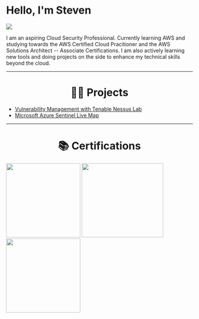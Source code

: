 # Hello, I'm Steven
<a href="https://www.linkedin.com/in/stevenbrown66"><img src="https://img.shields.io/badge/-LinkedIn-0072b1?&style=for-the-badge&logo=linkedin&logoColor=white" /></a>

I am an aspiring Cloud Security Professional. Currently learning AWS and studying towards the AWS Certified Cloud Pracitioner and the AWS Solutions Architect -- Associate Certifications. I am also actively learning new tools and doing projects on the side to enhance my technical skills beyond the cloud. 

---
<h1 align="center">👨‍💻 Projects</h1>

  - [Vulnerability Management with Tenable Nessus Lab](https://github.com/stbrown2003/Vulnerability-Management-Lab/tree/main)
  - [Microsoft Azure Sentinel Live Map](https://github.com/stbrown2003/Azure-Sentinel-Live-Map)

---

<h1 align="center">📚 Certifications</h1>

<img src="https://github.com/user-attachments/assets/321a90ac-bd05-458d-a404-a77625520e71" width="200" height="200">
<a href="https://coursera.org/share/27237dee4427e782cc848e8f9da41898"><img src="https://github.com/user-attachments/assets/51ef6e79-eaf6-4d95-8db1-57cf982e7ac8" width="220" height="200"></a>
 <a href="https://www.credly.com/badges/3c079956-4b86-4cf7-963b-1cd28c08d733/public_url"><img src="https://github.com/user-attachments/assets/62d77fac-c4a8-4f2e-88fe-3506636418f1" width="200" height="200"></a>




